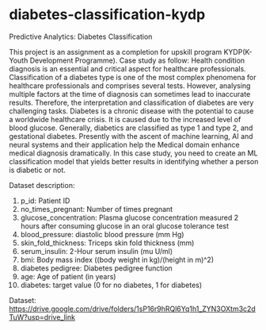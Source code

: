 # diabetes-classification-kydp

Predictive Analytics: Diabetes Classification

This project is an assignment as a completion for upskill program KYDP(K-Youth Development Programme). Case study as follow:
Health condition diagnosis is an essential and critical aspect for healthcare professionals. Classification of a diabetes type is one of the most complex phenomena for healthcare professionals and comprises several tests. However, analysing multiple factors at the time of diagnosis can sometimes lead to inaccurate results. Therefore, the interpretation and classification of diabetes are very challenging tasks. 
Diabetes is a chronic disease with the potential to cause a worldwide healthcare crisis. It is caused due to the increased level of blood glucose. Generally, diabetics are classified as type 1 and type 2, and gestational diabetes. Presently with the ascent of machine learning, AI and neural systems and their application help the Medical domain enhance medical diagnosis dramatically. In this case study, you need to create an ML classification model that yields better results in identifying whether a person is diabetic or not.


Dataset description:
1. p_id: Patient ID
2. no_times_pregnant: Number of times pregnant
3. glucose_concentration: Plasma glucose concentration measured 2 hours after consuming glucose in an oral glucose tolerance test
4. blood_pressure: diastolic blood pressure (mm Hg)
5. skin_fold_thickness: Triceps skin fold thickness (mm)
6. serum_insulin: 2-Hour serum insulin (mu U/ml)
7. bmi: Body mass index ((body weight in kg)/(height in m)^2)
8. diabetes pedigree: Diabetes pedigree function
9. age: Age of patient (in years)
10. diabetes: target value (0 for no diabetes, 1 for diabetes)

Dataset: https://drive.google.com/drive/folders/1sP16r9hRQl6Yq1h1_ZYN3OXtm3c2dTuW?usp=drive_link

